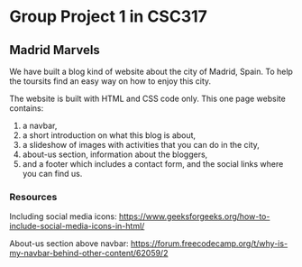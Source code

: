 # Group Project 1 in CSC317 
## Madrid Marvels
We have built a blog kind of website about the city of Madrid, Spain. To help the toursits find an easy way on how to enjoy this city. 

The website is built with HTML and CSS code only. 
This one page website contains: 
1. a navbar,
2. a short introduction on what this blog is about,
3. a slideshow of images with activities that you can do in the city,
4. about-us section, information about the bloggers,
5. and a footer which includes a contact form, and the social links where you can find us.


### Resources
Including social media icons: https://www.geeksforgeeks.org/how-to-include-social-media-icons-in-html/

About-us section above navbar: https://forum.freecodecamp.org/t/why-is-my-navbar-behind-other-content/62059/2

